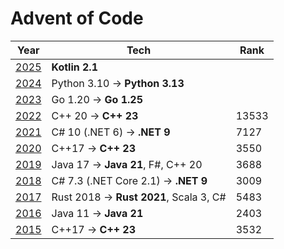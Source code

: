 # Advent of Code

 Year                                  | Tech                                    | Rank  
---------------------------------------|-----------------------------------------|-------
 [2025](https://adventofcode.com/2025) | **Kotlin 2.1**                          |       |
 [2024](https://adventofcode.com/2024) | Python 3.10 -> **Python 3.13**          |       |
 [2023](https://adventofcode.com/2023) | Go 1.20 -> **Go 1.25**                  |       |
 [2022](https://adventofcode.com/2022) | C++ 20 -> **C++ 23**                    | 13533 
 [2021](https://adventofcode.com/2021) | C# 10 (.NET 6) -> **.NET 9**            | 7127  
 [2020](https://adventofcode.com/2020) | C++17 -> **C++ 23**                     | 3550  
 [2019](https://adventofcode.com/2019) | Java 17 -> **Java 21**, F#, C++ 20      | 3688  
 [2018](https://adventofcode.com/2018) | C# 7.3 (.NET Core 2.1) -> **.NET 9**    | 3009  
 [2017](https://adventofcode.com/2017) | Rust 2018 -> **Rust 2021**, Scala 3, C# | 5483  
 [2016](https://adventofcode.com/2016) | Java 11 -> **Java 21**                  | 2403  
 [2015](https://adventofcode.com/2015) | C++17 -> **C++ 23**                     | 3532  
